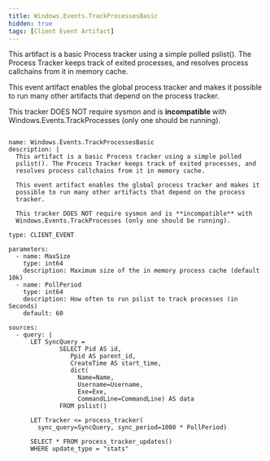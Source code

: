 ```yaml
---
title: Windows.Events.TrackProcessesBasic
hidden: true
tags: [Client Event Artifact]
---
```


This artifact is a basic Process tracker using a simple polled
pslist(). The Process Tracker keeps track of exited processes, and
resolves process callchains from it in memory cache.

This event artifact enables the global process tracker and makes it
possible to run many other artifacts that depend on the process
tracker.

This tracker DOES NOT require sysmon and is **incompatible** with
Windows.Events.TrackProcesses (only one should be running).


<pre><code class="language-yaml">
name: Windows.Events.TrackProcessesBasic
description: |
  This artifact is a basic Process tracker using a simple polled
  pslist(). The Process Tracker keeps track of exited processes, and
  resolves process callchains from it in memory cache.

  This event artifact enables the global process tracker and makes it
  possible to run many other artifacts that depend on the process
  tracker.

  This tracker DOES NOT require sysmon and is **incompatible** with
  Windows.Events.TrackProcesses (only one should be running).

type: CLIENT_EVENT

parameters:
  - name: MaxSize
    type: int64
    description: Maximum size of the in memory process cache (default 10k)
  - name: PollPeriod
    type: int64
    description: How often to run pslist to track processes (in Seconds)
    default: 60

sources:
  - query: |
      LET SyncQuery =
              SELECT Pid AS id,
                 Ppid AS parent_id,
                 CreateTime AS start_time,
                 dict(
                   Name=Name,
                   Username=Username,
                   Exe=Exe,
                   CommandLine=CommandLine) AS data
              FROM pslist()

      LET Tracker <= process_tracker(
        sync_query=SyncQuery, sync_period=1000 * PollPeriod)

      SELECT * FROM process_tracker_updates()
      WHERE update_type = "stats"

</code></pre>

